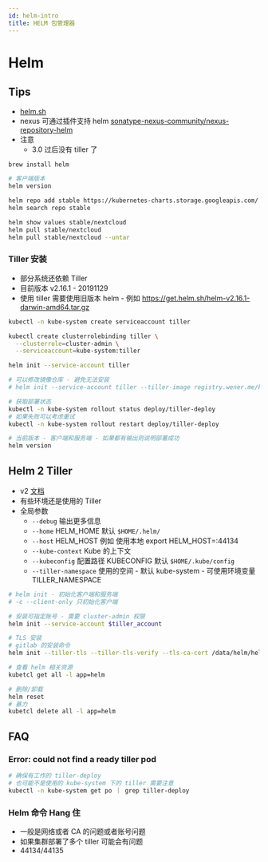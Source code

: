 ```yaml
---
id: helm-intro
title: HELM 包管理器
---
```


# Helm

## Tips
* [helm.sh](https://helm.sh/)
* nexus 可通过插件支持 helm [sonatype-nexus-community/nexus-repository-helm](https://github.com/sonatype-nexus-community/nexus-repository-helm)
* 注意
  * 3.0 过后没有 tiller 了


```bash
brew install helm

# 客户端版本
helm version

helm repo add stable https://kubernetes-charts.storage.googleapis.com/
helm search repo stable

helm show values stable/nextcloud
helm pull stable/nextcloud
helm pull stable/nextcloud --untar
```


### Tiller 安装
* 部分系统还依赖 Tiller
* 目前版本 v2.16.1 - 20191129
* 使用 tiller 需要使用旧版本 helm - 例如 https://get.helm.sh/helm-v2.16.1-darwin-amd64.tar.gz

```bash
kubectl -n kube-system create serviceaccount tiller

kubectl create clusterrolebinding tiller \
  --clusterrole=cluster-admin \
  --serviceaccount=kube-system:tiller

helm init --service-account tiller

# 可以修改镜像仓库 - 避免无法安装
# helm init --service-account tiller --tiller-image registry.wener.me/kubernetes-helm/tiller:v2.16.1

# 获取部署状态
kubectl -n kube-system rollout status deploy/tiller-deploy
# 如果失败可以考虑重试
kubectl -n kube-system rollout restart deploy/tiller-deploy

# 当前版本 - 客户端和服务端 - 如果都有输出则说明部署成功
helm version
```

## Helm 2 Tiller
* v2 [文档](https://v2.helm.sh/)
* 有些环境还是使用的 Tiller
* 全局参数
  * `--debug` 输出更多信息
  * `--home` HELM_HOME 默认 `$HOME/.helm/`
  * `--host` HELM_HOST 例如 使用本地 export HELM_HOST=:44134
  * `--kube-context` Kube 的上下文
  * `--kubeconfig` 配置路径 KUBECONFIG 默认 `$HOME/.kube/config`
  * `--tiller-namespace` 使用的空间 - 默认 kube-system - 可使用环境变量 TILLER_NAMESPACE

```bash
# helm init - 初始化客户端和服务端
# -c --client-only 只初始化客户端

# 安装可指定账号 - 需要 cluster-admin 权限
helm init --service-account $tiller_account

# TLS 安装
# gitlab 的安装命令
helm init --tiller-tls --tiller-tls-verify --tls-ca-cert /data/helm/helm/config/ca.pem --tiller-tls-cert /data/helm/helm/config/cert.pem --tiller-tls-key /data/helm/helm/config/key.pem --service-account tiller

# 查看 helm 相关资源
kubetcl get all -l app=helm

# 删除/卸载
helm reset
# 暴力
kubetcl delete all -l app=helm
```

## FAQ

### Error: could not find a ready tiller pod

```bash
# 确保有工作的 tiller-deploy
# 也可能不是使用的 kube-system 下的 tiller 需要注意
kubectl -n kube-system get po ｜ grep tiller-deploy
```

### Helm 命令 Hang 住
* 一般是网络或者 CA 的问题或者账号问题
* 如果集群部署了多个 tiller 可能会有问题
* 44134/44135


